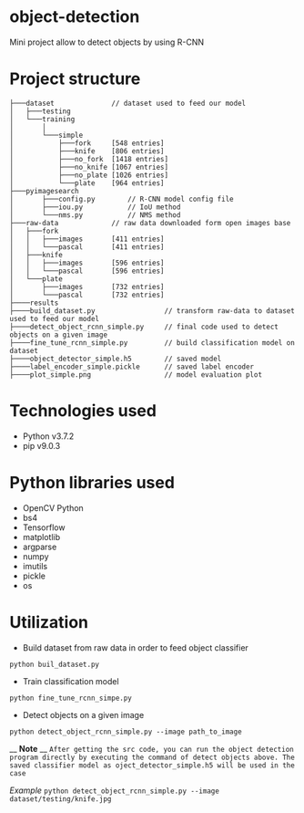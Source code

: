 # object-detection
Mini project allow to detect objects by using R-CNN

# Project structure
```
├───dataset              // dataset used to feed our model
│   ├───testing
│   └───training
│       │ 
│       └───simple
│           ├───fork     [548 entries]
│           ├───knife    [806 entries]
│           ├───no_fork  [1418 entries] 
│           ├───no_knife [1067 entries]
│           ├───no_plate [1026 entries]
│           └───plate    [964 entries]
├───pyimagesearch
│       ├───config.py        // R-CNN model config file
│       ├───iou.py           // IoU method
│       └───nms.py           // NMS method
├───raw-data			 // raw data downloaded form open images base
│   ├───fork
│   │   ├───images       [411 entries]
│   │   └───pascal       [411 entries]
│   ├───knife
│   │   ├───images       [596 entries]
│   │   └───pascal       [596 entries]
│   └───plate
│       ├───images       [732 entries]
│       └───pascal       [732 entries]
├────results
├────build_dataset.py                 // transform raw-data to dataset used to feed our model
├────detect_object_rcnn_simple.py     // final code used to detect objects on a given image
├────fine_tune_rcnn_simple.py         // build classification model on dataset
├────object_detector_simple.h5        // saved model
├────label_encoder_simple.pickle      // saved label encoder
├────plot_simple.png                  // model evaluation plot
```
# Technologies used

- Python v3.7.2
- pip v9.0.3

# Python libraries used

- OpenCV Python
- bs4
- Tensorflow
- matplotlib
- argparse
- numpy
- imutils
- pickle
- os

# Utilization

- Build dataset from raw data in order to feed object classifier 

`python buil_dataset.py`

 - Train classification model

 `python fine_tune_rcnn_simpe.py`

 - Detect objects on a given image

 `python detect_object_rcnn_simple.py --image path_to_image`

__ **Note**  __
 `After getting the src code, you can run the object detection program directly by executing the command of detect objects above. The saved classifier model as oject_detector_simple.h5 will be used in the case`

*Example*
`python detect_object_rcnn_simple.py --image dataset/testing/knife.jpg`